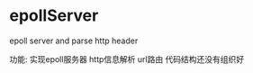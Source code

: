 # epollServer
epoll server and parse http header

功能:
   实现epoll服务器
   http信息解析
   url路由
代码结构还没有组织好
